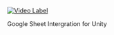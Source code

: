 [![Video Label](http://img.youtube.com/vi/1Hxzgft-lTY/0.jpg)](https://youtu.be/1Hxzgft-lTY)

Google Sheet Intergration for Unity
